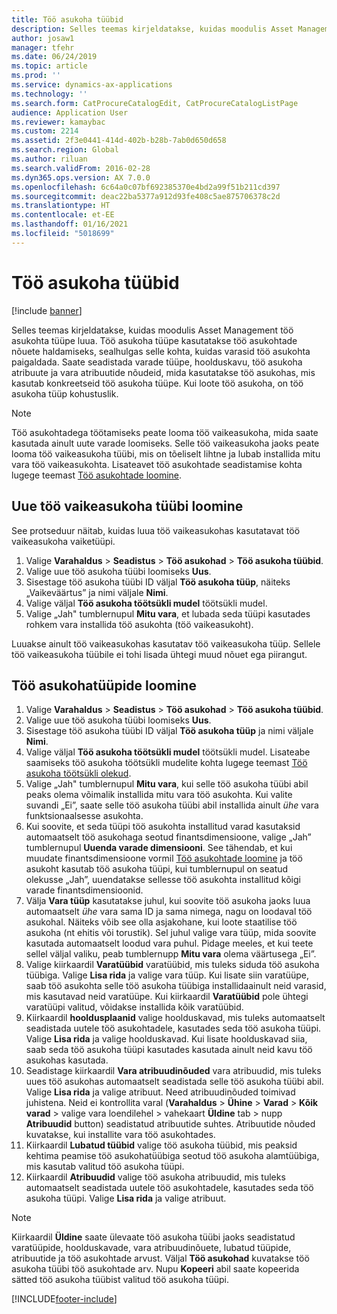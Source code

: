 ```yaml
---
title: Töö asukoha tüübid
description: Selles teemas kirjeldatakse, kuidas moodulis Asset Management töö asukohta tüüpe luua.
author: josaw1
manager: tfehr
ms.date: 06/24/2019
ms.topic: article
ms.prod: ''
ms.service: dynamics-ax-applications
ms.technology: ''
ms.search.form: CatProcureCatalogEdit, CatProcureCatalogListPage
audience: Application User
ms.reviewer: kamaybac
ms.custom: 2214
ms.assetid: 2f3e0441-414d-402b-b28b-7ab0d650d658
ms.search.region: Global
ms.author: riluan
ms.search.validFrom: 2016-02-28
ms.dyn365.ops.version: AX 7.0.0
ms.openlocfilehash: 6c64a0c07bf692385370e4bd2a99f51b211cd397
ms.sourcegitcommit: deac22ba5377a912d93fe408c5ae875706378c2d
ms.translationtype: HT
ms.contentlocale: et-EE
ms.lasthandoff: 01/16/2021
ms.locfileid: "5018699"
---
```

# <a name="functional-location-types"></a>Töö asukoha tüübid

[!include [banner](../../includes/banner.md)]

 

Selles teemas kirjeldatakse, kuidas moodulis Asset Management töö asukohta tüüpe luua. Töö asukoha tüüpe kasutatakse töö asukohtade nõuete haldamiseks, sealhulgas selle kohta, kuidas varasid töö asukohta paigaldada. Saate seadistada varade tüüpe, hoolduskavu, töö asukoha atribuute ja vara atribuutide nõudeid, mida kasutatakse töö asukohas, mis kasutab konkreetseid töö asukoha tüüpe. Kui loote töö asukoha, on töö asukoha tüüp kohustuslik.

>[!NOTE] 
>Töö asukohtadega töötamiseks peate looma töö vaikeasukoha, mida saate kasutada ainult uute varade loomiseks. Selle töö vaikeasukoha jaoks peate looma töö vaikeasukoha tüübi, mis on tõeliselt lihtne ja lubab installida mitu vara töö vaikeasukohta. Lisateavet töö asukohtade seadistamise kohta lugege teemast [Töö asukohtade loomine](../functional-locations/create-functional-locations.md).

## <a name="create-a-default-functional-location-type"></a>Uue töö vaikeasukoha tüübi loomine

See protseduur näitab, kuidas luua töö vaikeasukohas kasutatavat töö vaikeasukoha vaiketüüpi.

1. Valige **Varahaldus** > **Seadistus** > **Töö asukohad** > **Töö asukoha tüübid**.
2. Valige uue töö asukoha tüübi loomiseks **Uus**.
3. Sisestage töö asukoha tüübi ID väljal **Töö asukoha tüüp**, näiteks „Vaikeväärtus” ja nimi väljale **Nimi**.
4. Valige väljal **Töö asukoha töötsükli mudel** töötsükli mudel.
5. Valige „Jah" tumblernupul **Mitu vara**, et lubada seda tüüpi kasutades rohkem vara installida töö asukohta (töö vaikeasukoht).

Luuakse ainult töö vaikeasukohas kasutatav töö vaikeasukoha tüüp. Sellele töö vaikeasukoha tüübile ei tohi lisada ühtegi muud nõuet ega piirangut.


## <a name="create-functional-location-types"></a>Töö asukohatüüpide loomine

1. Valige **Varahaldus** > **Seadistus** > **Töö asukohad** > **Töö asukoha tüübid**.
2. Valige uue töö asukoha tüübi loomiseks **Uus**.
3. Sisestage töö asukoha tüübi ID väljal **Töö asukoha tüüp** ja nimi väljale **Nimi**.
4. Valige väljal **Töö asukoha töötsükli mudel** töötsükli mudel. Lisateabe saamiseks töö asukoha töötsükli mudelite kohta lugege teemast [Töö asukoha töötsükli olekud](../setup-for-functional-locations/functional-location-stages.md).
5. Valige „Jah" tumblernupul **Mitu vara**, kui selle töö asukoha tüübi abil peaks olema võimalik installida mitu vara töö asukohta. Kui valite suvandi „Ei”, saate selle töö asukoha tüübi abil installida ainult *ühe* vara funktsionaalsesse asukohta.
6. Kui soovite, et seda tüüpi töö asukohta installitud varad kasutaksid automaatselt töö asukohaga seotud finantsdimensioone, valige „Jah” tumblernupul **Uuenda varade dimensiooni**. See tähendab, et kui muudate finantsdimensioone vormil [Töö asukohtade loomine](../functional-locations/create-functional-locations.md) ja töö asukoht kasutab töö asukoha tüüpi, kui tumblernupul on seatud olekusse „Jah”, uuendatakse sellesse töö asukohta installitud kõigi varade finantsdimensioonid.
7. Välja **Vara tüüp** kasutatakse juhul, kui soovite töö asukoha jaoks luua automaatselt *ühe* vara sama ID ja sama nimega, nagu on loodaval töö asukohal. Näiteks võib see olla asjakohane, kui loote staatilise töö asukoha (nt ehitis või torustik). Sel juhul valige vara tüüp, mida soovite kasutada automaatselt loodud vara puhul. Pidage meeles, et kui teete sellel väljal valiku, peab tumblernupp **Mitu vara** olema väärtusega „Ei”.
8. Valige kiirkaardil **Varatüübid** varatüübid, mis tuleks siduda töö asukoha tüübiga. Valige **Lisa rida** ja valige vara tüüp. Kui lisate siin varatüüpe, saab töö asukohta selle töö asukoha tüübiga installidaainult neid varasid, mis kasutavad neid varatüüpe. Kui kiirkaardil **Varatüübid** pole ühtegi varatüüpi valitud, võidakse installida kõik varatüübid.
9. Kiirkaardil **hooldusplaanid** valige hoolduskavad, mis tuleks automaatselt seadistada uutele töö asukohtadele, kasutades seda töö asukoha tüüpi. Valige **Lisa rida** ja valige hoolduskavad. Kui lisate hoolduskavad siia, saab seda töö asukoha tüüpi kasutades kasutada ainult neid kavu töö asukohas kasutada.
10. Seadistage kiirkaardil **Vara atribuudinõuded** vara atribuudid, mis tuleks uues töö asukohas automaatselt seadistada selle töö asukoha tüübi abil. Valige **Lisa rida** ja valige atribuut. Need atribuudinõuded toimivad juhistena. Neid ei kontrollita varal (**Varahaldus** > **Ühine** > **Varad** > **Kõik varad** > valige vara loendilehel > vahekaart **Üldine** tab > nupp **Atribuudid** button) seadistatud atribuutide suhtes. Atribuutide nõuded kuvatakse, kui installite vara töö asukohtades.
11. Kiirkaardil **Lubatud tüübid** valige töö asukoha tüübid, mis peaksid kehtima peamise töö asukohatüübiga seotud töö asukoha alamtüübiga, mis kasutab valitud töö asukoha tüüpi.
12. Kiirkaardil **Atribuudid** valige töö asukoha atribuudid, mis tuleks automaatselt seadistada uutele töö asukohtadele, kasutades seda töö asukoha tüüpi. Valige **Lisa rida** ja valige atribuut.


>[!NOTE] 
>Kiirkaardil **Üldine** saate ülevaate töö asukoha tüübi jaoks seadistatud varatüüpide, hoolduskavade, vara atribuudinõuete, lubatud tüüpide, atribuutide ja töö asukohtade arvust. Väljal **Töö asukohad** kuvatakse töö asukoha tüübi töö asukohtade arv. Nupu **Kopeeri** abil saate kopeerida sätted töö asukoha tüübist valitud töö asukoha tüüpi.


[!INCLUDE[footer-include](../../../includes/footer-banner.md)]